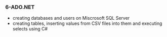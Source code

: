 ### 6-ADO.NET
* creating databases and users on Miscrosoft SQL Server
* creating tables, inserting values from CSV files into them and executing selects using C#
